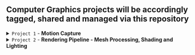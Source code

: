 ## **Computer Graphics projects will be accordingly tagged, shared and managed via this repository**

<details>
<summary><code>Project 1</code> - <b>Motion Capture</b></summary>

- In this project we'll parse a *BVH* file which records a character's motion, in order to move it within a 3D-space `=>` 3D-animation.
    - *Motion Capture* - It's a method of recording actions of various characters in order to be able to animate them in space.
    - *BVH* - A file format storing motion capture data, which consists of the following:
        - **Hierarchy section**: The skeleton of the character to be animated, including its *Joints* and *Bones* (in case of a human being, leg, neck, etc.). The structure of this section is given by a tree (hierarchy), where each node represents a *Joint* of the skeleton. Between every two *Joints* we have a *Bone*. *Joints* with no children are called *End Sites* (parts which are not actually a joint and don't join between anything). There is one *Root Joint* from which all the other joints and bones derive.
            - Each joint contains three records:
                1. *Offset* - the position of the joint relative to its parent joint's location (3D-Vector).
                2. *Channels* - Transformation infomartion required to animate this specific joint.
                3. *Children* - A list of the joint under the said node in the hierarchy.
        - **Motion section**: Defines the way the skeleton described above will move in each frame. The records of this section are *Frames* (amount of frames in animation) and *Frame time* (the time every frame takes). Then, we have lines (*Keyframes*, line for each frame) spanning over till the EOF, which describes the rotation to be applied to every *Joint* (as required by its *Channels* record) chronologically (in respect to the hierarchy order).

        **Note** - Each entry in this line is either a position location or a rotation angle (around a respective axis) of the respective joint.

    - **Building the Skeleton** (Implementation details) - First, we have to parse the *BVH* file to fetch the hierarchy tree objects (*Joints*). Then, we calculate each *Joint* object's 3D-position by adding its offset to its parent's position. Then, at each joint we'll draw a sphere representing it in space. Then, between each joint and its parent we'll draw a cylinder representing the bone linking them.

    - **Animating the Skeleton** (Implementation details) - At each frame we have to build an animation transformation for each of our joints (as in case of moving the hand, we have to animate its fingers as well - each joint is affected by its parent joint). So, first we have to determine for each frame-joint pair its local space transformation, using the following:
        - *T* - Tanslation matrix - Given by the joint's offset
        - *R* - Rotation matrix - Given by the keyframe channel data (**Ordering matters!**)
        - *S* - Scaling matrix - *BVH* doesn't support scaling (Thus, 4x4 Id matrix)
        - We plug them all in `M=TRS` - the order is significant (as we've seen changing it in 3D-space results in different transorm's).
        - Following that, we now have the local transform' *M* describing the joint in local space orientation. However, we would like to get this joint in global space orientation, which is achievable by pre-multiplying *M* by all its parents' global transform' (the first global one is the *Root Joint* which in turn lets its children (one by one) yield their global transform' as well, by pre-multiplying by the root's transform').
</details>
<details>
<summary><code>Project 2</code> - <b>Rendering Pipeline - Mesh Processing, Shading and Lighting</b></summary>

- In this exercise we'll use *OBJ* files to draw and shade *meshes*.
</details>
